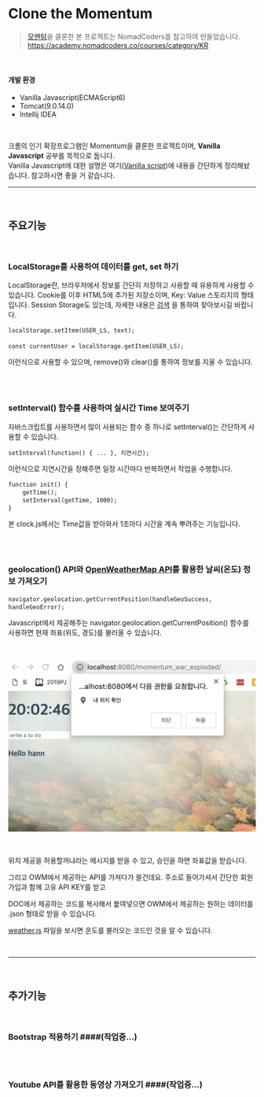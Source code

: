 # Clone the Momentum

> [모멘텀](https://momentumdash.com/)을 클론한 본 프로젝트는 NomadCoders를 참고하여 만들었습니다.
> https://academy.nomadcoders.co/courses/category/KR

<br/>

#### 개발 환경
- Vanilla Javascript(ECMAScript6)
- Tomcat(9.0.14.0)
- Intellij IDEA

<br/>

크롬의 인기 확장프로그램인 Momentum을 클론한 프로젝트이며, **Vanilla Javascript** 공부를 목적으로 둡니다.  
Vanilla Javascript에 대한 설명은 여기([Vanilla script](https://github.com/gusdn6526/momentum/blob/master/vanillaJs.md))에 내용을 간단하게 정리해놨습니다. 참고하시면 좋을 거 같습니다.

---

<br/>

## 주요기능

<br/>

### LocalStorage를 사용하여 데이터를 get, set 하기
LocalStorage란, 브라우저에서 정보를 간단히 저장하고 사용할 때 유용하게 사용할 수 있습니다.
Cookie를 이후 HTML5에 추가된 저장소이며, Key: Value 스토리지의 형태입니다.
Session Storage도 있는데, 자세한 내용은 [검색](https://www.google.com/search?rlz=1C1GCEU_koKR821KR821&ei=JSR-XJniBcuHoASniLvgDQ&q=local+storage+session+storage%EB%9E%80&oq=local+storage+session+storage%EB%9E%80&gs_l=psy-ab.3..35i39j0j0i22i30l8.870.1471..1619...0.0..0.190.647.0j4......0....1..gws-wiz.......0i71j35i304i39j0i13j0i13i30j0i13i5i30j0i8i13i30.nLvoaT3hrG8) 을 통하여 찾아보시길 바랍니다.


```
localStorage.setItem(USER_LS, text);

const currentUser = localStorage.getItem(USER_LS);
```

이런식으로 사용할 수 있으며, remove()와 clear()를 통하여 정보를 지울 수 있습니다.

<br/>
<br/>

### setInterval() 함수를 사용하여 실시간 Time 보여주기

자바스크립트를 사용하면서 많이 사용되는 함수 중 하나로 setInterval()는 간단하게 사용할 수 있습니다.

```
setInterval(function() { ... }, 지연시간);
```

이런식으로 지연시간을 정해주면 일정 시간마다 반복하면서 작업을 수행합니다.

```
function init() {
    getTime();
    setInterval(getTime, 1000);
}
```

본 clock.js에서는 Time값을 받아와서 1초마다 시간을 계속 뿌려주는 기능입니다.

<br/>
<br/>

### geolocation() API와 [OpenWeatherMap API](https://openweathermap.org/)를 활용한 날씨(온도) 정보 가져오기

```
navigator.geolocation.getCurrentPosition(handleGeoSuccess, handleGeoError);
```
 
Javascript에서 제공해주는 navigator.geolocation.getCurrentPosition() 함수를 사용하면 현재 좌표(위도, 경도)를 불러올 수 있습니다.
 
<br/>

![geolocation](./web/images/geolocation.png)

<br/>

위치 제공을 허용할꺼냐라는 메시지를 받을 수 있고, 승인을 하면 좌표값을 받습니다.

그리고 OWM에서 제공하는 API를 가져다가 쓸건데요. 주소로 들어가셔서 간단한 회원가입과 함께 고유 API KEY를 받고

DOC에서 제공하는 코드를 복사해서 붙여넣으면 OWM에서 제공하는 원하는 데이터를 .json 형태로 받을 수 있습니다.

[weather.js](https://github.com/gusdn6526/momentum/blob/master/web/js/weather.js) 파일을 보시면 온도를 불러오는 코드인 것을 알 수 있습니다.

<br/>

---

<br/>

## 추가기능

<br/>

### Bootstrap 적용하기 ####(작업중...)

<br/>
<br/>

### Youtube API를 활용한 동영상 가져오기 ####(작업중...)

<br/>
<br/>
